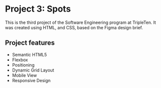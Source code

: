 # Project 3: Spots

This is the third project of the Software Engineering program at TripleTen. It was created using HTML, and CSS, based on the Figma design brief.

## Project features

- Semantic HTML5
- Flexbox
- Positioning
- Dynamic Grid Layout
- Mobile View
- Responsive Design
